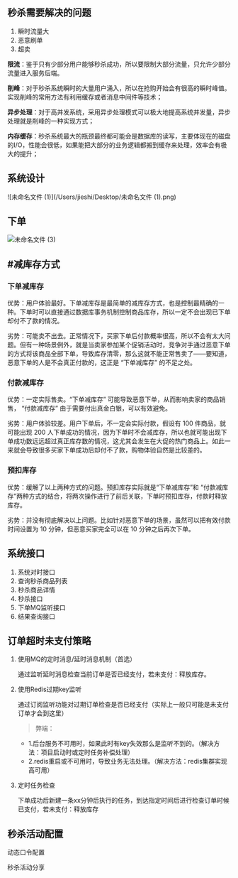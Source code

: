 ## 秒杀需要解决的问题

1. 瞬时流量大
2. 恶意刷单
3. 超卖

**限流**：鉴于只有少部分用户能够秒杀成功，所以要限制大部分流量，只允许少部分流量进入服务后端。

**削峰**：对于秒杀系统瞬时的大量用户涌入，所以在抢购开始会有很高的瞬时峰值。实现削峰的常用方法有利用缓存或者消息中间件等技术；

**异步处理**：对于高并发系统，采用异步处理模式可以极大地提高系统并发量，异步处理就是削峰的一种实现方式；

**内存缓存**：秒杀系统最大的瓶颈最终都可能会是数据库的读写，主要体现在的磁盘的I/O，性能会很低，如果能把大部分的业务逻辑都搬到缓存来处理，效率会有极大的提升；



## 系统设计

![未命名文件 (1)](/Users/jieshi/Desktop/未命名文件 (1).png)

## 下单

![未命名文件 (3)](http://assets.processon.com/chart_image/5dedaa3de4b02996f1e40c49.png)

## #减库存方式

### 下单减库存

优势：用户体验最好。下单减库存是最简单的减库存方式，也是控制最精确的一种。下单时可以直接通过数据库事务机制控制商品库存，所以一定不会出现已下单却付不了款的情况。

劣势：可能卖不出去。正常情况下，买家下单后付款概率很高，所以不会有太大问题。但有一种场景例外，就是当卖家参加某个促销活动时，竞争对手通过恶意下单的方式将该商品全部下单，导致库存清零，那么这就不能正常售卖了——要知道，恶意下单的人是不会真正付款的，这正是 “下单减库存” 的不足之处。

### 付款减库存

优势：一定实际售卖。“下单减库存” 可能导致恶意下单，从而影响卖家的商品销售， “付款减库存” 由于需要付出真金白银，可以有效避免。

劣势：用户体验较差。用户下单后，不一定会实际付款，假设有 100 件商品，就可能出现 200 人下单成功的情况，因为下单时不会减库存，所以也就可能出现下单成功数远远超过真正库存数的情况，这尤其会发生在大促的热门商品上。如此一来就会导致很多买家下单成功后却付不了款，购物体验自然是比较差的。

### 预扣库存

优势：缓解了以上两种方式的问题。预扣库存实际就是“下单减库存”和 “付款减库存”两种方式的结合，将两次操作进行了前后关联，下单时预扣库存，付款时释放库存。

劣势：并没有彻底解决以上问题。比如针对恶意下单的场景，虽然可以把有效付款时间设置为 10 分钟，但恶意买家完全可以在 10 分钟之后再次下单。





## 系统接口

1. 系统对时接口
2. 查询秒杀商品列表
3. 秒杀商品详情
4. 秒杀接口
5. 下单MQ监听接口
6. 结果查询接口

## 订单超时未支付策略

1. 使用MQ的定时消息/延时消息机制（首选）

   通过监听延时消息检查当前订单是否已经支付，若未支付：释放库存。

2. 使用Redis过期key监听

   通过订阅监听功能对过期订单检查是否已经支付（实际上一般只可能是未支付订单才会到这里）

   >  弊端：

   - 1.后台服务不可用时，如果此时有key失效那么是监听不到的。（解决方法：项目启动时或定时任务补偿处理）
   - 2.redis重启或不可用时，导致业务无法处理。（解决方法：redis集群实现高可用）

3. 定时任务检查

   下单成功后新建一条xx分钟后执行的任务，到达指定时间后进行检查订单时候已支付，若未支付：释放库存





## 秒杀活动配置

动态口令配置

秒杀活动分享

